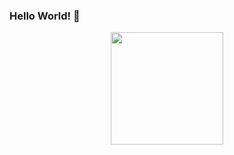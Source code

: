 ### Hello World! 👋

<p align="center"> <img height="180em" src="https://github-readme-stats.vercel.app/api?username=alefsilvaf&show_icons=true&hide_border=true&&count_private=true&include_all_commits=true" /> </p>
